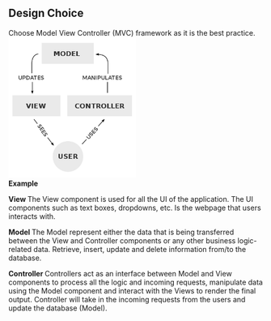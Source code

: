 <h2> Design Choice </h2>
Choose Model View Controller (MVC) framework as it is the best practice. <br/>
<img src="images/MVC.png" width="50%" height="50%"> <br/>
<b> Example </b> <br/>

<b> View </b> 
The View component is used for all the UI of the application. The UI components such as text boxes, dropdowns, etc. Is the webpage that users interacts with.

<b> Model </b> 
The Model represent either the data that is being transferred between the View and Controller components or any other business logic-related data. Retrieve, insert, update and delete information from/to the database. 

<b> Controller </b> 
Controllers act as an interface between Model and View components to process all the logic and incoming requests, manipulate data using the Model component and interact with the Views to render the final output. Controller will take in the incoming requests from the users and update the database (Model). 
